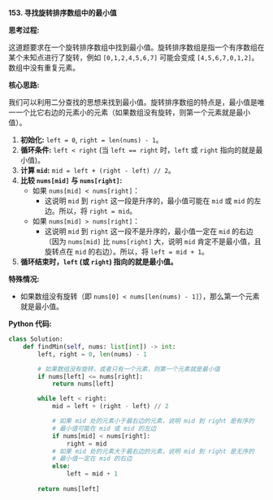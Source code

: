 **153. 寻找旋转排序数组中的最小值**

**思考过程:**

这道题要求在一个旋转排序数组中找到最小值。旋转排序数组是指一个有序数组在某个未知点进行了旋转，例如 `[0,1,2,4,5,6,7]` 可能会变成 `[4,5,6,7,0,1,2]`。数组中没有重复元素。

**核心思路:**

我们可以利用二分查找的思想来找到最小值。旋转排序数组的特点是，最小值是唯一一个比它右边的元素小的元素（如果数组没有旋转，则第一个元素就是最小值）。

1.  **初始化:** `left = 0`, `right = len(nums) - 1`。
2.  **循环条件:** `left < right` (当 `left == right` 时，`left` 或 `right` 指向的就是最小值)。
3.  **计算 `mid`:** `mid = left + (right - left) // 2`。
4.  **比较 `nums[mid]` 与 `nums[right]`:**
    -   如果 `nums[mid] < nums[right]`：
        -   这说明 `mid` 到 `right` 这一段是升序的，最小值可能在 `mid` 或 `mid` 的左边。所以，将 `right = mid`。
    -   如果 `nums[mid] > nums[right]`：
        -   这说明 `mid` 到 `right` 这一段不是升序的，最小值一定在 `mid` 的右边（因为 `nums[mid]` 比 `nums[right]` 大，说明 `mid` 肯定不是最小值，且旋转点在 `mid` 的右边）。所以，将 `left = mid + 1`。
5.  **循环结束时，`left` (或 `right`) 指向的就是最小值。**

**特殊情况:**

-   如果数组没有旋转（即 `nums[0] < nums[len(nums) - 1]`），那么第一个元素就是最小值。

**Python 代码:**

```python
class Solution:
    def findMin(self, nums: list[int]) -> int:
        left, right = 0, len(nums) - 1

        # 如果数组没有旋转，或者只有一个元素，则第一个元素就是最小值
        if nums[left] <= nums[right]:
            return nums[left]

        while left < right:
            mid = left + (right - left) // 2

            # 如果 mid 处的元素小于最右边的元素，说明 mid 到 right 是有序的
            # 最小值可能在 mid 或 mid 的左边
            if nums[mid] < nums[right]:
                right = mid
            # 如果 mid 处的元素大于最右边的元素，说明 mid 到 right 是无序的
            # 最小值一定在 mid 的右边
            else:
                left = mid + 1
        
        return nums[left]
```
